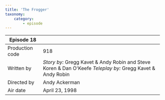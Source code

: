 ```yaml
---
title: 'The Frogger'
taxonomy:
    category:
        - episode
---
```


| Episode 18 | |
|-----------------|--------------------------------|
| Production code | 918                            |
| Written by      | _Story by:_ Gregg Kavet & Andy Robin and Steve Koren & Dan O'Keefe _Teleplay by:_ Gregg Kavet & Andy Robin |
| Directed by     | Andy Ackerman                  |
| Air date        | April 23, 1998                 |
